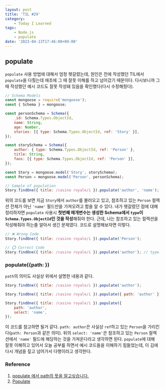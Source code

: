 ```yaml
---
layout: post
title: 'TIL #29'
category:
    - Today I Learned
tags:
    - Node.js
    - populate
date: '2023-04-13T17:46:00+09:00'
---
```


## populate

`populate` 사용 방법에 대해서 엄청 헷갈렸는데, 원인은 전에 작성했던 TIL에서 `populate`을 다뤘는데 애초에 그 때 잘못 이해를 하고 넘어갔기 때문이다. 다시보니까 그 때 작성했던 예시 코드도 잘못 작성돼 있음을 확인했다(다시 수정해줬다).

```js
// Schema Models
const mongoose = require('mongoose');
const { Schema } = mongoose;

const personSchema = Schema({
    _id: Schema.Types.ObjectId,
    name: String,
    age: Number,
    stories: [{ type: Schema.Types.ObjectId, ref: 'Story' }],
});

const storySchema = Schema({
    author: { type: Schema.Types.ObjectId, ref: 'Person' },
    title: String,
    fans: [{ type: Schema.Types.ObjectId, ref: 'Person' }],
});

const Story = mongoose.model('Story', storySchema);
const Person = mongoose.model('Person', personSchema);
```

```js
// Sample of population
Story.findOne({ title: /casino royale/i }).populate('author', 'name'); // only return the Persons name
```

위의 코드를 보면 지금 `Story`에서 `author`를 불러오고 있고, 참조하고 있는 `Person` 컬렉션 전체가 아닌 `'name'` 필드만을 가져오려고 함을 알 수 있다. 내가 헷갈렸던 점에 대해 정리하자면 `populate` 사용시 **첫번째 매개변수는 생성한 Schema에서 `type`이 `Schema.Types.ObjectId`인 것을 작성**해줘야 한다. 근데, 나는 참조하고 있는 컬렉션을 작성해줘야 하는줄 알아서 생긴 문제였다. 코드로 설명해보자면 이렇다.

```js
// ❌ Wrong Code
Story.findOne({ title: /casino royale/i }).populate('Person');

// ⭕️ Correct Code
Story.findOne({ title: /casino royale/i }).populate('author'); // type: Schema.Types.ObjectId
```

### populate({path: })

`path`의 의미도 사실상 위에서 설명한 내용과 같다.

```js
Story.findOne({ title: /casino royale/i }).populate('author');

Story.findOne({ title: /casino royale/i }).populate({ path: 'author' });

Story.findOne({ title: /casino royale/i }).populate({
    path: 'author',
    select: 'name',
});
```

이 코드를 참고하면 될거 같다. `path: author`은 사실상 `ref`하고 있는 `Person`을 가리킨다(`path: Person`과 같은 의미). 뒤의 `select: 'name'`은 참조하고 있는 `Person` 컬렉션에서 `'name'` 필드에 해당하는 것을 가져온다라고 생각하면 된다. `populate`에 대해 잘못 이해하고 있어서 오늘 공부를 하면서 예시 코드들을 이해하기 힘들었는데, 이 김에 다시 개념을 짚고 넘어가서 다행이라고 생각한다.

### Reference

1. [populate 에서 path의 뜻을 알고싶습니다.](https://www.inflearn.com/questions/169317/populate-%EC%97%90%EC%84%9C-path%EC%9D%98-%EB%9C%BB%EC%9D%84-%EC%95%8C%EA%B3%A0%EC%8B%B6%EC%8A%B5%EB%8B%88%EB%8B%A4)
2. [Populate](https://mongoosejs.com/docs/populate.html#populating-multiple-paths)
